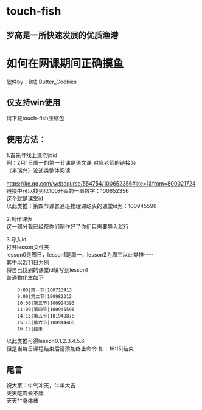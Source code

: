 # touch-fish
罗高是一所快速发展的优质渔港
-------------------------
如何在网课期间正确摸鱼
========================

软件by：B站 Butter_Cookies  

仅支持win使用
-----------
请下载touch-fish压缩包

使用方法：
-----------

1.首先寻找上课老师id<br> 
         例：2月1日周一的第一节课是语文课 对应老师的链接为<br> 
        （李瑞兴）论述类整体阅读<br>  
https://ke.qq.com/webcourse/554754/100652356#lite=1&from=800021724                       
链接中可以找到以100开头的一串数字：100652356<br>
这个就是课堂id<br>
以此类推：第四节课普通班物理课聪头的课堂id为：100945596<br> 
     
     
  2.制作课表<br> 
  这一部分我已经帮你们制作好了你们只需要导入就行
  
  
  3.导入id<br> 
  打开lesson文件夹<br> 
  lesson0是周日，lesson1是周一，lesson2为周三以此类推······<br> 
  其中以2月1日为例<br> 
  将自己找到的课堂id填写到lesson1<br> 
  普通物化生如下<br> 

        8:00|第一节|100713413
        9:00|第二节|100982312
        10:00|第三节|100924393
        11:00|第四节|100945596
        14:15|第五节|101949878
        15:15|第六节|100944405
        16:15|结束
以此类推可得lesson0.1.2.3.4.5.6<br>
但是当每日课程结束后请添加终止命令 如：16:15|结束<br>

尾言
----------
祝大家：牛气冲天，牛年大吉<br>
天天吃肉长不胖<br>
天天**身体棒<br>

